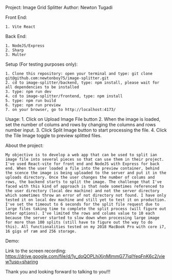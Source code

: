 Project: Image Grid Splitter
Author: Newton Tugadi

Front End:

    1. Vite React

Back End:

    1. NodeJS/Express
    2. Sharp 
    3. Multer

Setup (For testing purposes only):

    1. Clone this repository: open your terminal and type: git clone git@github.com:newtonboy75/image-splitter.git
    2. cd to image-splitter/backend, type: npm install, please wait for all dependencies to be installed
    3. type: npm run dev
    4. cd to image-splitter/frontend, type: npm install
    5. type: npm run build
    6. type: npm run preview
    7. on your browser, go to http://localhost:4173/

Usage:
    1. Click on Upload Image File button 
    2. When the image is loaded, set the number of colums and rows by changing the columns and rows number input.
    3. Click Split Image button to start processing the file. 
    4. Click the Tile Image toggle to preview splitted files.

About the project:

    My objective is to develop a web app that can be used to split ian image file into several pieces so that can use them in their project. I've used React-vite for front end and NodeJS with Express for back end. When the user loaded a file into the preview container, behind the scence the image is being uploaded to the server and put it in the uploads directory. Once the user changes the number of colums and rows, the backend starts to split the image. The challenge that I've faced with this kind of approach is that node sometimes referenced to the user directory (local dev machine) and not the server directory which sometimes throw an error of not directory not found. I have only tested it on local dev machine and still yet to test it on production. I've set the timeout to 6 seconds for the split file request due to large files taking time to complete the split process (will figure out other options). I've limited the rows and colums value to 10 each because the server started to slow down when processing large image for more than 100 splits (still have to figure out the way to do this). All functionalities tested on my 2018 MacBook Pro with core i7, 16 gigs of ram and 256 storage. 

Demo: 

   Link to the screen recording: https://drive.google.com/file/d/1y_doQOPLhiXjnMlmmG77jqIYeqFnK6c2/view?usp=sharing


Thank you and looking forward to talking to you!!!
    